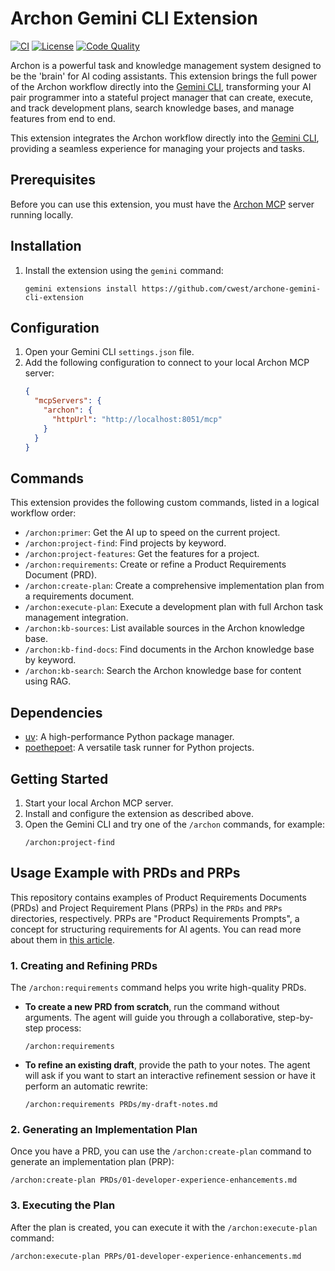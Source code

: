 # Archon Gemini CLI Extension

[![CI](https://github.com/cwest/archon-gemini-cli-extension/actions/workflows/ci.yml/badge.svg)](https://github.com/cwest/archon-gemini-cli-extension/actions/workflows/ci.yml)
[![License](https://img.shields.io/badge/License-Apache%202.0-blue.svg)](http://www.apache.org/licenses/LICENSE-2.0)
[![Code Quality](https://img.shields.io/badge/Code%20Quality-Linted-success.svg)](https://github.com/cwest/archon-gemini-cli-extension/actions/workflows/ci.yml)

Archon is a powerful task and knowledge management system designed to be the 'brain' for AI coding assistants. This extension brings the full power of the Archon workflow directly into the [Gemini CLI](https://github.com/google/gemini-cli), transforming your AI pair programmer into a stateful project manager that can create, execute, and track development plans, search knowledge bases, and manage features from end to end.

This extension integrates the Archon workflow directly into the [Gemini CLI](https://github.com/google/gemini-cli), providing a seamless experience for managing your projects and tasks.

## Prerequisites

Before you can use this extension, you must have the [Archon MCP](https://github.com/coleman00/Archon) server running locally.

## Installation

1.  Install the extension using the `gemini` command:
    ```shell
    gemini extensions install https://github.com/cwest/archone-gemini-cli-extension
    ```

## Configuration

1.  Open your Gemini CLI `settings.json` file.
2.  Add the following configuration to connect to your local Archon MCP server:
    ```json
    {
      "mcpServers": {
        "archon": {
          "httpUrl": "http://localhost:8051/mcp"
        }
      }
    }
    ```

## Commands

This extension provides the following custom commands, listed in a logical workflow order:

- `/archon:primer`: Get the AI up to speed on the current project.
- `/archon:project-find`: Find projects by keyword.
- `/archon:project-features`: Get the features for a project.
- `/archon:requirements`: Create or refine a Product Requirements Document (PRD).
- `/archon:create-plan`: Create a comprehensive implementation plan from a requirements document.
- `/archon:execute-plan`: Execute a development plan with full Archon task management integration.
- `/archon:kb-sources`: List available sources in the Archon knowledge base.
- `/archon:kb-find-docs`: Find documents in the Archon knowledge base by keyword.
- `/archon:kb-search`: Search the Archon knowledge base for content using RAG.

## Dependencies

-   [uv](https://docs.astral.sh/uv/): A high-performance Python package manager.
-   [poethepoet](https://github.com/nat-n/poethepoet): A versatile task runner for Python projects.

## Getting Started

1.  Start your local Archon MCP server.
2.  Install and configure the extension as described above.
3.  Open the Gemini CLI and try one of the `/archon` commands, for example:
    ```shell
    /archon:project-find
    ```

## Usage Example with PRDs and PRPs

This repository contains examples of Product Requirements Documents (PRDs) and Project Requirement Plans (PRPs) in the `PRDs` and `PRPs` directories, respectively. PRPs are "Product Requirements Prompts", a concept for structuring requirements for AI agents. You can read more about them in [this article](https://abvijaykumar.medium.com/context-engineering-2-2-product-requirements-prompts-46e6ed0aa0d1).

### 1. Creating and Refining PRDs

The `/archon:requirements` command helps you write high-quality PRDs.

- **To create a new PRD from scratch**, run the command without arguments. The agent will guide you through a collaborative, step-by-step process:
  ```shell
  /archon:requirements
  ```
- **To refine an existing draft**, provide the path to your notes. The agent will ask if you want to start an interactive refinement session or have it perform an automatic rewrite:
  ```shell
  /archon:requirements PRDs/my-draft-notes.md
  ```

### 2. Generating an Implementation Plan

Once you have a PRD, you can use the `/archon:create-plan` command to generate an implementation plan (PRP):
```shell
/archon:create-plan PRDs/01-developer-experience-enhancements.md
```

### 3. Executing the Plan

After the plan is created, you can execute it with the `/archon:execute-plan` command:
```shell
/archon:execute-plan PRPs/01-developer-experience-enhancements.md
```